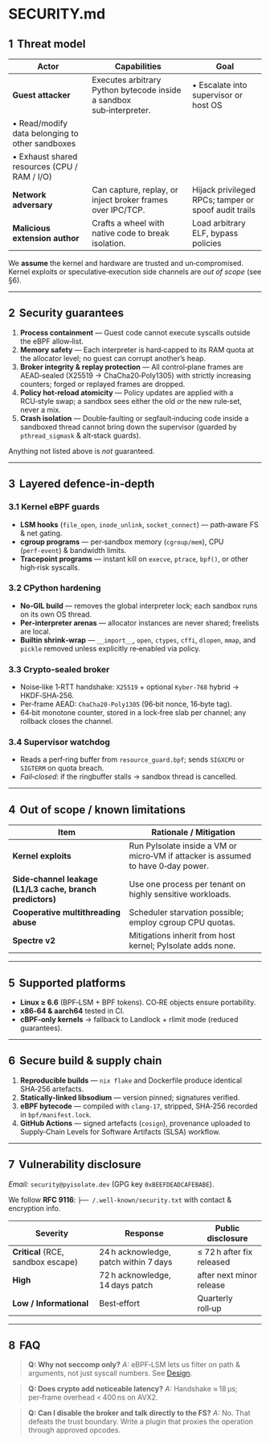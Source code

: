 # SECURITY.md

## 1  Threat model

| Actor                                           | Capabilities                                                         | Goal                                                 |
| ----------------------------------------------- | -------------------------------------------------------------------- | ---------------------------------------------------- |
| **Guest attacker**                              | Executes arbitrary Python bytecode inside a sandbox sub‑interpreter. | • Escalate into supervisor or host OS                |
| • Read/modify data belonging to other sandboxes |                                                                      |                                                      |
| • Exhaust shared resources (CPU / RAM / I/O)    |                                                                      |                                                      |
| **Network adversary**                           | Can capture, replay, or inject broker frames over IPC/TCP.           | Hijack privileged RPCs; tamper or spoof audit trails |
| **Malicious extension author**                  | Crafts a wheel with native code to break isolation.                  | Load arbitrary ELF, bypass policies                  |

We **assume** the kernel and hardware are trusted and un‑compromised.  Kernel exploits or speculative‑execution side channels are *out of scope* (see §6).

---

## 2  Security guarantees

1. **Process containment** — Guest code cannot execute syscalls outside the eBPF allow‑list.
2. **Memory safety** — Each interpreter is hard‑capped to its RAM quota at the allocator level; no guest can corrupt another’s heap.
3. **Broker integrity & replay protection** — All control‑plane frames are AEAD‑sealed (X25519 → ChaCha20‑Poly1305) with strictly increasing counters; forged or replayed frames are dropped.
4. **Policy hot‑reload atomicity** — Policy updates are applied with a RCU‑style swap; a sandbox sees either the old *or* the new rule‑set, never a mix.
5. **Crash isolation** — Double‑faulting or segfault‑inducing code inside a sandboxed thread cannot bring down the supervisor (guarded by `pthread_sigmask` & alt‑stack guards).

Anything not listed above is *not* guaranteed.

---

## 3  Layered defence‑in‑depth

### 3.1 Kernel eBPF guards

* **LSM hooks** (`file_open`, `inode_unlink`, `socket_connect`) — path‑aware FS & net gating.
* **cgroup programs** — per‑sandbox memory (`cgroup/mem`), CPU (`perf‑event`) & bandwidth limits.
* **Tracepoint programs** — instant kill on `execve`, `ptrace`, `bpf()`, or other high‑risk syscalls.

### 3.2 CPython hardening

* **No‑GIL build** — removes the global interpreter lock; each sandbox runs on its own OS thread.
* **Per‑interpreter arenas** — allocator instances are never shared; freelists are local.
* **Builtin shrink‑wrap** — `__import__`, `open`, `ctypes`, `cffi`, `dlopen`, `mmap`, and `pickle` removed unless explicitly re‑enabled via policy.

### 3.3 Crypto‑sealed broker

* Noise‑like 1‑RTT handshake: `X25519` + optional `Kyber‑768` hybrid → HKDF‑SHA‑256.
* Per‑frame AEAD: `ChaCha20‑Poly1305` (96‑bit nonce, 16‑byte tag).
* 64‑bit monotone counter, stored in a lock‑free slab per channel; any rollback closes the channel.

### 3.4 Supervisor watchdog

* Reads a perf‑ring buffer from `resource_guard.bpf`; sends `SIGXCPU` or `SIGTERM` on quota breach.
* *Fail‑closed*: if the ringbuffer stalls → sandbox thread is cancelled.

---

## 4  Out of scope / known limitations

| Item                                                      | Rationale / Mitigation                                                            |
| --------------------------------------------------------- | --------------------------------------------------------------------------------- |
| **Kernel exploits**                                       | Run PyIsolate inside a VM or micro‑VM if attacker is assumed to have 0‑day power. |
| **Side‑channel leakage (L1/L3 cache, branch predictors)** | Use one process per tenant on highly sensitive workloads.                         |
| **Cooperative multithreading abuse**                      | Scheduler starvation possible; employ cgroup CPU quotas.                          |
| **Spectre v2**                                            | Mitigations inherit from host kernel; PyIsolate adds none.                        |

---

## 5  Supported platforms

* **Linux ≥ 6.6** (BPF‑LSM + BPF tokens).  CO‑RE objects ensure portability.
* **x86‑64 & aarch64** tested in CI.
* **cBPF‑only kernels** → fallback to Landlock + rlimit mode (reduced guarantees).

---

## 6  Secure build & supply chain

1. **Reproducible builds** — `nix flake` and Dockerfile produce identical SHA‑256 artefacts.
2. **Statically‑linked libsodium** — version pinned; signatures verified.
3. **eBPF bytecode** — compiled with `clang‑17`, stripped, SHA‑256 recorded in `bpf/manifest.lock`.
4. **GitHub Actions** — signed artefacts (`cosign`), provenance uploaded to Supply‑Chain Levels for Software Artifacts (SLSA) workflow.

---

## 7  Vulnerability disclosure

*Email:* `security@pyisolate.dev`  (GPG key `0xBEEFDEADCAFEBABE`).

We follow **RFC 9116**:
`├── /.well‑known/security.txt` with contact & encryption info.

| Severity                           | Response                              | Public disclosure         |
| ---------------------------------- | ------------------------------------- | ------------------------- |
| **Critical** (RCE, sandbox escape) | 24 h acknowledge, patch within 7 days | ≤ 72 h after fix released |
| **High**                           | 72 h acknowledge, 14 days patch       | after next minor release  |
| **Low / Informational**            | Best‑effort                           | Quarterly roll‑up         |

---

## 8  FAQ

> **Q: Why not seccomp only?**
> *A:* eBPF‑LSM lets us filter on path & arguments, not just syscall numbers.  See [Design](README.md#security‑model).

> **Q: Does crypto add noticeable latency?**
> *A:* Handshake ≈ 18 µs; per‑frame overhead < 400 ns on AVX2.

> **Q: Can I disable the broker and talk directly to the FS?**
> *A:* No. That defeats the trust boundary. Write a plugin that proxies the operation through approved opcodes.
